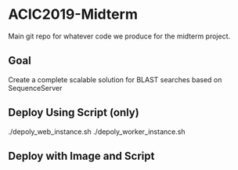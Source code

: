 # ACIC2019-Midterm
Main git repo for whatever code we produce for the midterm project.

## Goal
Create a complete scalable solution for BLAST searches based on SequenceServer

## Deploy Using Script (only)
./depoly_web_instance.sh
./depoly_worker_instance.sh

## Deploy with Image and Script


